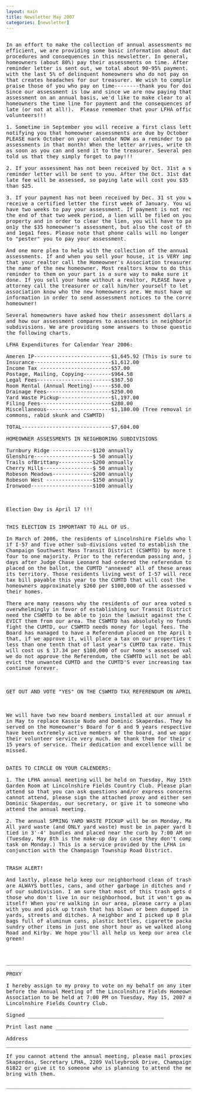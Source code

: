 ```yaml
---
layout: main
title: Newsletter May 2007
categories: [newsletter]
---
```


<pre>

In an effort to make the collection of annual assessments more
efficient, we are providing some basic information about dates,
procedures and consequences in this newsletter. In general, most
homeowners (about 80%) pay their assessments on time. After a second
reminder letter is sent out, we total about 90-95% payment. It is
with the last 5% of delinquent homeowners who do not pay on time
that creates headaches for our treasurer. We wish to compliment and
praise those of you who pay on time--------thank you for doing that.
Since our assessment is low and since we are now paying that
assessment on an annual basis, we'd like to make clear to all
homeowners the time line for payment and the consequences of paying
late (or not at all!).  Please remember that your LFHA officers are
volunteers!!!

1. Sometime in September you will receive a first class letter
notifying you that homeowner assessments are due by October 31st.
PLEASE mark October on your calendar NOW as a reminder to pay
assessments in that month! When the letter arrives, write the check
as soon as you can and send it to the treasurer. Several people have
told us that they simply forget to pay!!!

2. If your assessment has not been received by Oct. 31st a second
reminder letter will be sent to you. After the Oct. 31st date, a $10
late fee will be assessed, so paying late will cost you $35 rather
than $25.

3. If your payment has not been received by Dec. 31 st you will
receive a certified letter the first week of January. You will then
have two weeks to pay your assessment. If payment is not received by
the end of that two week period, a lien will be filed on your
property and in order to clear the lien, you will have to pay not
on1y the $35 homeowner's assessment, but also the cost of the lien
and 1ega1 fees. Please note that phone calls will no longer be made
to "pester" you to pay your assessment.

And one more plea to help with the collection of the annua1
assessments. If and when you sell your house, it is VERY important
that your realtor call the Homeowner's Association treasurer with
the name of the new homeowner. Most realtors know to do this, but a
reminder to them on your part is a sure way to make sure it gets
done. If you sell your home without a realtor, PLEASE have your
attorney call the treasurer or call him/her yourself to let the
association know who the new homeowners are. We must have up-to-date
information in order to send assessment notices to the correct
homeowner!

Several homeowners have asked how their assessment dollars are spent
and how our assessment compares to assessments in neighboring
subdivisions. We are providing some answers to those questions in
the following charts.

LFHA Expenditures for Calendar Year 2006:

Ameren IP-------------------------$1,645.92 (This is sure to go up!)
Insurance-------------------------$1,612.00
Income Tax -----------------------$57.00
Postage, Mailing, Copying---------$964.58
Legal Fees------------------------$367.50
Room Rental (Annual Meeting)------$50.00
Drainage Fees---------------------$250.00
Yard Waste Pickup-----------------$l,197.00
Filing Fees-----------------------$280.00
Miscellaneous---------------------$1,180.00 (Tree removal in
commons, rabid skunk and CSWMTD)

TOTAL-----------------------------$7,604.00

HOMEOWNER ASSESSMENTS IN NEIGHBORING SUBDIVISIONS

Turnbury Ridge -------------$120 annually
Glenshire-------------------$ 50 annually
Trails ofBrittany-----------$200 annually
Cherry Hills----------------$ 50 annually
Robeson Meadows-------------$200 annually
Robeson West ---------------$150 annually
Ironwood--------------------$100 annually



Election Day is April 17 !!!


THIS ELECTION IS IMPORTANT TO ALL OF US.

In March of 2006, the residents of Lincolnshire Fields who live west
if I-57 and five other sub-divisions voted to establish the
Champaign Southwest Mass Transit District (CSWMTD) by more than a
four to one majority. Prior to the referendum passing and, just two
days after Judge Chase Leonard had ordered the referendum to be
placed on the ballot, the CUMTD "annexed" all of these areas into
its territory. Those residents living west of I-57 will receive a
tax bill payable this year to the CUMTD that will cost the
homeowners approximately $260 per $100,000 of the assessed value of
their homes.

There are many reasons why the residents of our area voted so
overwhelmingly in favor of establishing our Transit District. We
need the CSWMTD to be able to join the lawsuit against the CUMTD and
EVICT them from our area. The CSWMTD has absolutely no funds. To
fight the CUMTD, our CSWMTD needs money for legal fees. The CSWMTD
Board has managed to have a Referendum placed on the April ballot
that, if we approve it, will place a tax on our properties that is
less than one tenth that of last year's CUMTD tax rate. This tax
will cost us $ 17.34 per $100,000 of our home's assessed value. If
we do not approve the Referendum, the CSWMTD will not be able to
evict the unwanted CUMTD and the CUMTD'S ever increasing tax will
continue forever.



GET OUT AND VOTE "YES" ON THE CSWMTD TAX REFERENDUM ON APRIL 17 !!!



We will have two new board members installed at our annual meeting
in May to replace Kassie Nudo and Dominic Skaperdas. They have both
served on the Homeowner's Board for 6 and 9 years respectively. They
have been extremely active members of the board, and we appreciate
their volunteer service very much. We thank them for their combined
15 years of service. Their dedication and excellence will be sorely
missed.


DATES TO CIRCLE ON YOUR CALENDERS:

1. The LFHA annual meeting will be held on Tuesday, May 15th in the
Garden Room at Lincolnshire Fields Country Club. Please plan to
attend so that you can ask questions and/or express concerns. If you
cannot attend, please sign the attached proxy and either send it to
Dominic Skaperdas, our secretary, or give it to someone who plans to
attend the annual meeting.

2. The annual SPRING YARD WASTE PICKUP will be on Monday, May 7th.
All yard waste (and ONLY yard waste) must be in paper yard bags or
tied in 3'-4' bundles and placed near the curb by 7:00 AM on Monday.
(Tuesday, May 8th is the make-up day in case they don't complete the
task on Monday.) This is a service provided by the LFHA in
conjunction with the Champaign Township Road District.


TRASH ALERT!

And lastly, please help keep our neighborhood clean of trash. There
are ALWAYS bottles, cans, and other garbage in ditches and roadways
of our subdivision. I am sure that most of this trash gets dumped by
those who don't live in our neighborhood, but it won't go away by
itself! When you're walking in our area, please carry a plastic bag
with you and pick up trash that has blown or been dumped in our
yards, streets and ditches. A neighbor and I picked up 8 plastic
bags full of aluminum cans, plastic bottles, cigarette packages, and
sundry other items in just one short hour as we walked along Staley
Road and Kirby. We hope you'll all help us keep our area clean and
green!



__________________________________________________________________________________________

PROXY

I hereby assign to my proxy to vote on my behalf on any item to come
before the Annual Meeting of the Lincolnshire Fields Homeowner's
Association to be held at 7:00 PM on Tuesday, May 15, 2007 at the
Lincolnshire Fields Country Club.

Signed ____________________________________________

Print last name ___________________________________________

Address
_________________________________________________________________________________

If you cannot attend the annual meeting, please mail proxies to: D.
Skaperdas, Secretary LFHA, 2209 Valleybrook Drive, Champaign, IL
61822 or give it to someone who is planning to attend the meeting to
bring with them.

__________________________________________________________________________________________

</pre>

